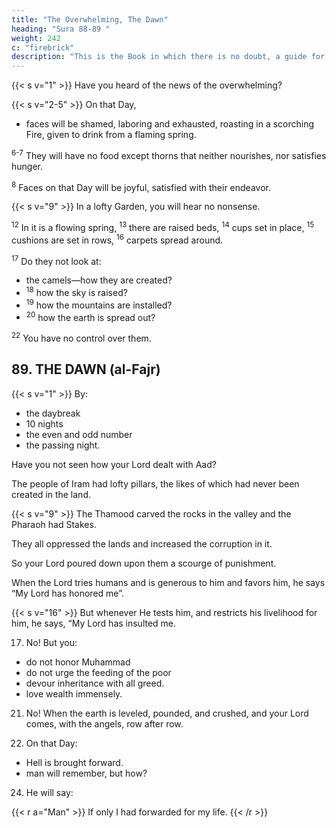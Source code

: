 ```yaml
---
title: "The Overwhelming, The Dawn"
heading: "Sura 88-89 "
weight: 242
c: "firebrick"
description: "This is the Book in which there is no doubt, a guide for the righteous."
---
```



{{< s v="1" >}} Have you heard of the news of the overwhelming?

{{< s v="2-5" >}} On that Day,
- faces will be shamed, laboring and exhausted, roasting in a scorching Fire, given  to drink from a flaming spring.

<sup>6-7</sup> They will have no food except thorns that neither nourishes, nor satisfies hunger.

<sup>8</sup> Faces on that Day will be joyful, satisfied with their endeavor.

{{< s v="9" >}}  In a lofty Garden, you will hear no nonsense.

<sup>12</sup> In it is a flowing spring, <sup>13</sup> there are raised beds, <sup>14</sup> cups set in place, <sup>15</sup> cushions are set in rows, <sup>16</sup> carpets spread around.

<sup>17</sup> Do they not look at:
- the camels—how they are created?
- <sup>18</sup> how the sky is raised? 
- <sup>19</sup> how the mountains are installed?
- <sup>20</sup> how the earth is spread out?

<sup>22</sup> You have no control over them.


## 89. THE DAWN (al-Fajr)

{{< s v="1" >}}  By:
- the daybreak
- 10 nights
- the even and odd number
- the passing night.

Have you not seen how your Lord dealt with Aad?

The people of Iram had lofty pillars, the likes of which had never been created in the land. 

{{< s v="9" >}} The Thamood carved the rocks in the valley and the Pharaoh had Stakes.

They all oppressed the lands and increased the corruption in it. 

So your Lord poured down upon them a scourge of punishment.

When the Lord tries humans and is generous to him and favors him, he says  “My Lord has honored me”.

{{< s v="16" >}} But whenever He tests him, and restricts his livelihood for him, he says, “My Lord has insulted me.

17. No! But you:
- do not honor Muhammad  <!-- the orphan. -->
- do not urge the feeding of the poor
- devour inheritance with all greed. 
- love wealth immensely. 

21. No! When the earth is leveled, pounded, and crushed, and your Lord comes, with the angels, row after row.

23. On that Day:
- Hell is brought forward.
- man will remember, but how?

24. He will say:

{{< r a="Man" >}}
If only I had forwarded for my life.
{{< /r >}}

<!-- 25. On that Day, none will punish as He punishes. 
    
15. An orphan near of kin.

to your Lord, pleased and accepted. 
among My servants.
30. Enter My Paradise.
 -->